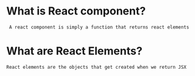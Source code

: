 # What is React component?
` A react component is simply a function that returns react elements`

# What are React Elements?
`React elements are the objects that get created when we return JSX`

# 